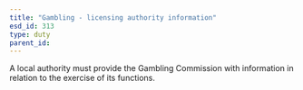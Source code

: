 ```yaml
---
title: "Gambling - licensing authority information"
esd_id: 313
type: duty
parent_id:  
---
```


A local authority must provide the Gambling Commission with information in relation to the exercise of its functions.

